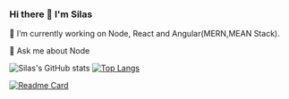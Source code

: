 ### Hi there 👋 I'm Silas
🔭 I’m currently working on Node, React and Angular(MERN,MEAN Stack). 

💬 Ask me about Node


![Silas's GitHub stats](https://github-readme-stats.vercel.app/api?username=silogecho97&show_icons=true&theme=radical)
[![Top Langs](https://github-readme-stats.vercel.app/api/top-langs/?username=silogecho97)](https://github.com/silogecho97/github-readme-stats)


[![Readme Card](https://github-readme-stats.vercel.app/api/pin/?username=silogecho97&repo=express-starter-mongo)](https://github.com/SiloGecho97/express-starter-mongo)


<!--
**SiloGecho97/SiloGecho97** is a ✨ _special_ ✨ repository because its `README.md` (this file) appears on your GitHub profile.

Here are some ideas to get you started:

-  ...
- 🌱 I’m currently learning ...
- 👯 I’m looking to collaborate on ...
- 🤔 I’m looking for help with ...
- 💬 Ask me about ...
- 📫 How to reach me: ...
- 😄 Pronouns: ...
- ⚡ Fun fact: ...
-->

